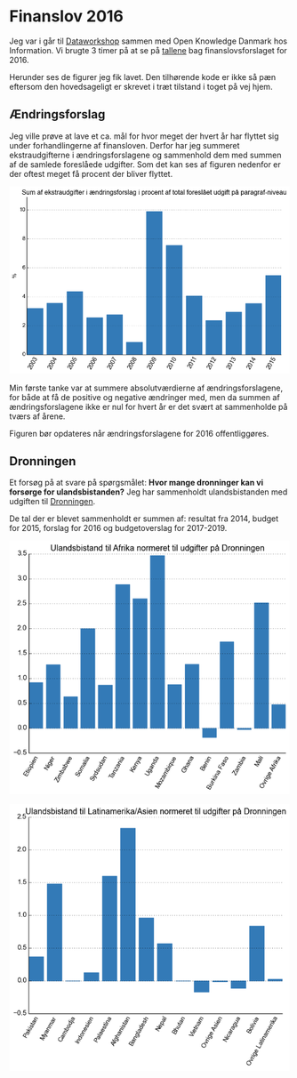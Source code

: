 Finanslov 2016
==============

Jeg var i går til [Dataworkshop](http://dk.okfn.org/2015/11/12/dataen-bag-finanslov-2016) sammen med Open Knowledge Danmark hos Information. Vi brugte 3 timer på at se på [tallene](http://www.oes-cs.dk/olapdatabase/finanslov/index.cgi) bag finanslovsforslaget for 2016.

Herunder ses de figurer jeg fik lavet. Den tilhørende kode er ikke så pæn eftersom den hovedsageligt er skrevet i træt tilstand i toget på vej hjem.

Ændringsforslag
---------------
Jeg ville prøve at lave et ca. mål for hvor meget der hvert år har flyttet sig under forhandlingerne af finansloven. Derfor har jeg summeret ekstraudgifterne i ændringsforslagene og sammenhold dem med summen af de samlede foreslåede udgifter. Som det kan ses af figuren nedenfor er der oftest meget få procent der bliver flyttet.

![changes](img/changes.png)

Min første tanke var at summere absolutværdierne af ændringsforslagene, for både at få de positive og negative ændringer med, men da summen af ændringsforslagene ikke er nul for hvert år er det svært at sammenholde på tværs af årene.

Figuren bør opdateres når ændringsforslagene for 2016 offentliggøres.

Dronningen
----------
Et forsøg på at svare på spørgsmålet: **Hvor mange dronninger kan vi forsørge for ulandsbistanden?** Jeg har sammenholdt ulandsbistanden med udgiften til [Dronningen](http://www.oes-cs.dk/bevillingslove/doctopic.cgi?book=BEVPUBL.FFL16&topic=1&searchtype=3).

De tal der er blevet sammenholdt er summen af: resultat fra 2014, budget for 2015, forslag for 2016 og budgetoverslag for 2017-2019.

![afrika](img/queen-afrika-total.png)

![latin](img/queen-latin-total.png)
